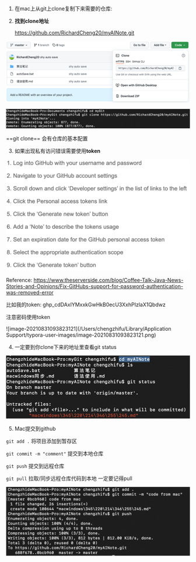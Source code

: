 

1. 在mac上从git上clone复制下来需要的仓库: 

2. **找到clone地址**

   https://github.com/RichardCheng20/myAINote.git

![image-20210831105750114](../macwindows%E5%90%8C%E6%AD%A5.assets/image-20210831105750114.png)


![image-20210831105621661](../macwindows%E5%90%8C%E6%AD%A5.assets/image-20210831105621661.png)

==git clone==  会有仓库的基本配置

3. 如果出现私有访问错误需要使用**token**

![image-20210831105509895](../macwindows%E5%90%8C%E6%AD%A5.assets/image-20210831105509895.png)

Reference: https://www.theserverside.com/blog/Coffee-Talk-Java-News-Stories-and-Opinions/Fix-GitHubs-support-for-password-authentication-was-removed-error

比如我的token: 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

注意密码使用token

![image-20210831093823121](/Users/chengzhifu/Library/Application Support/typora-user-images/image-20210831093823121.png)

4. 一定要到你clone下来的地址里查看git status 

![image-20210831110108213](../macwindows%E5%90%8C%E6%AD%A5.assets/image-20210831110108213.png)

5. Mac提交到github

`git add .` 将项目添加到暂存区

`git commit -m "comment"` 提交到本地仓库

`git push` 提交到远程仓库

`git pull` 拉取/同步远程仓库代码到本地 一定要记得pull 

![image-20210831110240874](../macwindows%E5%90%8C%E6%AD%A5.assets/image-20210831110240874.png)